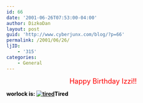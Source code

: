 ```yaml
---
id: 66
date: '2001-06-26T07:53:00-04:00'
author: DizkoDan
layout: post
guid: 'http://www.cyberjunx.com/blog/?p=66'
permalink: /2001/06/26/
ljID:
    - '315'
categories:
    - General
---
```


<center><font color="red" size="4">  
Happy Birthday Izzi!!  
</font></center>  
  
<font color="#000000">**worlock is: [![tired](http://www.stvlive.com/thoughts/thing2/sleepy.gif)](http://www.stvlive.com)Tired**</font>